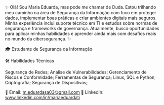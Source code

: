 ✨ Olá! Sou Maria Eduarda, mas pode me chamar de Duda. Estou trilhando meu caminho na área de Segurança da Informação com foco em proteger dados, implementar boas práticas e criar ambientes digitais mais seguros. Minha experiência inclui suporte técnico em TI e estudos sobre normas de segurança e frameworks de governança. Atualmente, busco oportunidades para aplicar minhas habilidades e aprender ainda mais com desafios reais no mundo da cibersegurança. ✨

🎓 Estudante de Segurança da Informação 

🛠️ Habilidades Técnicas

Segurança de Redes;
Análise de Vulnerabilidades; 
Gerenciamento de Riscos e Conformidade; 
Ferramentas de Segurança;
Linux, SQL e Python;
Criptografia;
Segurança de Dispositivos;

📧 Email: m.eduardasa03@gmail.com
💼 LinkedIn: www.linkedin.com/in/mariaeduardati
